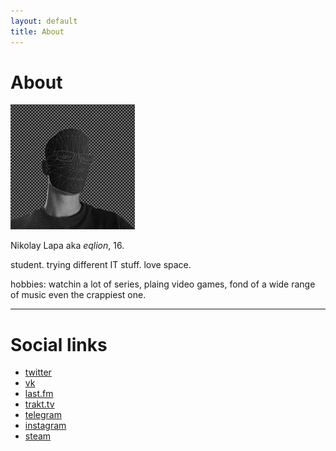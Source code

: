 ```yaml
---
layout: default
title: About
---
```


# About

![avatar](avatar.jpg)

Nikolay Lapa aka *eqlion*, 16.

student. trying different IT stuff. love space.

hobbies: watchin a lot of series, plaing video games, fond of a wide range of music even the crappiest one.

---

# Social links

* [twitter](https://twitter.com/eqli0n)
* [vk](https://vk.com/eqlion)
* [last.fm](http://last.fm/user/eqlion)
* [trakt.tv](https://trakt.tv/users/eqlion)
* [telegram](https://telegram.me/eqlion)
* [instagram](http://instagr.am/eqlion)
* [steam](http://steamcommunity.com/id/eqlion)
